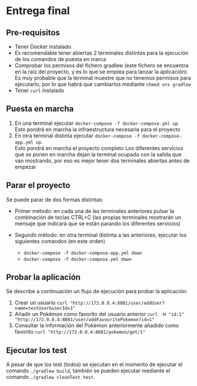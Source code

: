 # Entrega final

## Pre-requisitos

* Tener Docker instalado
* Es recomendable tener abiertas 2 terminales distintas para la ejecución de los comandos de puesta en marca
* Comprobar los permisos del fichero gradlew (este fichero se encuentra en la raíz del proyecto, y es lo que se emplea para lanzar la aplicación).
  Es muy probable que la terminal muestre que no tenemos permisos para ejecutarlo, por lo que habrá que cambiarlos mediante `chmod u+x gradlew`
* Tener `curl` instalado
  
## Puesta en marcha

1) En una terminal ejecutar `docker-compose -f docker-compose.yml up`.  
   Esto pondrá en marcha la infraestructura necesaria para el proyecto 
2) En otra terminal distinta ejecutar `docker-compose -f docker-compose-app.yml up`.   
   Esto pondrá en marcha el proyecto completo
    Los diferentes servicios que se ponen en marcha dejan la terminal ocupada con la salida que van mostrando, por eso es
    mejor tener dos terminales abiertas antes de empezar

## Parar el proyecto

Se puede parar de dos formas distintas:

* Primer método: en cada una de las terminales anteriores pulsar la combinación de teclas CTRL+C (las propias terminales mostrarán un
   mensaje que indicará que se están parando los diferentes servicios)
   
* Segundo método: en otra terminal distinta a las anteriores, ejecutar los siguientes comandos (en este orden)
    * `docker-compose -f docker-compose-app.yml down`
    * `docker-compose -f docker-compose.yml down`

## Probar la aplicación

Se describe a continuación un flujo de ejecución para probar la aplicación:
1) Crear un usuario `curl "http://172.0.0.4:8081/user/addUser?name=testUser&userId=1"`
2) Añadir un Pokémon como favorito del usuario anterior `curl -H "id:1" "http://172.0.0.4:8081/user/addFavouritePokemon?id=1"`
3) Consultar la información del Pokémon anteriormente añadido como favorito `curl "http://172.0.0.4:8081/pokemon/get/1"`

## Ejecutar los test

A pesar de que los test (todos) se ejecutan en el momento de ejecutar el comando `./gradlew build`, también se pueden
ejecutar mediante el comando `./gradlew cleanTest test`.
